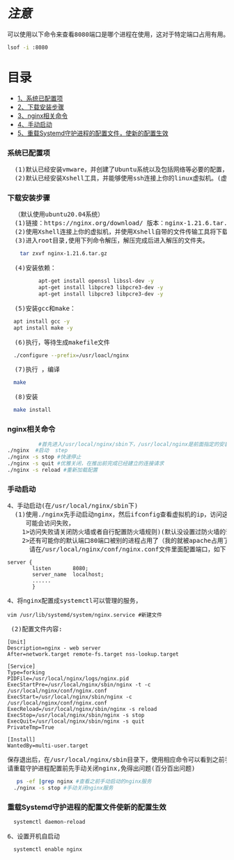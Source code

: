 

# ***注意***
<pre>可以使用以下命令来查看8080端口是哪个进程在使用，这对于特定端口占用有用。</pre>

```bash
lsof -i :8080
```
# 目录
- <a href="#系统已配置项">1、系统已配置项</a>
- <a href="#下载安装步骤">2、下载安装步骤</a>
- <a href="#nginx相关命令">3、nginx相关命令</a>
- <a href="#手动启动">4、手动启动</a>
- <a href="#重载Systemd守护进程的配置文件使新的配置生效">5、重载Systemd守护进程的配置文件，使新的配置生效</a>

### 系统已配置项
<pre>
  (1)默认已经安装vmware，并创建了Ubuntu系统以及包括网络等必要的配置，我的是ubuntu20.04，建议学习这个的时候使用克隆的虚拟机（完全克隆）
  (2)默认已经安装Xshell工具，并能够使用ssh连接上你的linux虚拟机。(虚拟机网络连接正常，本人使用nat连接)。
</pre>
### 下载安装步骤
<pre>
  （默认使用ubuntu20.04系统）
  (1)链接：https://nginx.org/download/ 版本：nginx-1.21.6.tar.gz 
  (2)使用Xshell连接上你的虚拟机，并使用Xshell自带的文件传输工具将下载的文件上传到你登录用户创建的root目录下。
  (3)进入root目录,使用下列命令解压，解压完成后进入解压的文件夹。
</pre>

```bash 
    tar zxvf nginx-1.21.6.tar.gz
```

  <pre>  (4)安装依赖：</pre>


```bash
          apt-get install openssl libssl-dev -y
          apt-get install libpcre3 libpcre3-dev -y
          apt-get install libpcre3 libpcre3-dev -y
```
 <pre>  (5)安装gcc和make：</pre>
```bash
  apt install gcc -y
  apt install make -y
 ```

  <pre>  (6)执行，等待生成makefile文件</pre>

```bash
  ./configure --prefix=/usr/loacl/nginx
```

  <pre>  (7)执行 ，编译</pre>

```bash
  make
```

  <pre>  (8)安装</pre>

```bash
  make install
```

### nginx相关命令


```bash
          #首先进入/usr/local/nginx/sbin下，/usr/local/nginx是前面指定的安装目录
./nginx  #启动  step
./nginx -s stop #快速停止
./nginx -s quit #优雅关闭，在推出前完成已经建立的连接请求
./nginx -s reload #重新加载配置
```
### 手动启动
<pre>
4、手动启动(在/usr/local/nginx/sbin下)
  (1)使用./nginx先手动启动nginx，然后ifconfig查看虚拟机的ip，访问这个ip，一般默认访问成功
     可能会访问失败，
    1>访问失败请关闭防火墙或者自行配置防火墙规则)(默认没设置过防火墙的话，防火墙是关闭的)
    2>还有可能你的默认端口80端口被别的进程占用了（我的就被apache占用了，
      请在/usr/local/nginx/conf/nginx.conf文件里面配置端口，如下(我的配置成8080端口了)：
</pre>

```shell
server {
        listen       8080;
        server_name  localhost;
        ......
        }
```

<pre>4、将nginx配置成systemctl可以管理的服务，</pre>

```shell
vim /usr/lib/systemd/system/nginx.service #新建文件
```

 <pre> (2)配置文件内容:</pre>

```shell
[Unit]
Description=nginx - web server
After=network.target remote-fs.target nss-lookup.target

[Service]
Type=forking
PIDFile=/usr/local/nginx/logs/nginx.pid
ExecStartPre=/usr/local/nginx/sbin/nginx -t -c /usr/local/nginx/conf/nginx.conf
ExecStart=/usr/local/nginx/sbin/nginx -c /usr/local/nginx/conf/nginx.conf
ExecReload=/usr/local/nginx/sbin/nginx -s reload
ExecStop=/usr/local/nginx/sbin/nginx -s stop
ExecQuit=/usr/local/nginx/sbin/nginx -s quit
PrivateTmp=True
      
[Install]
WantedBy=multi-user.target
```


<pre>
保存退出后，在/usr/local/nginx/sbin目录下，使用相应命令可以看到之前手动启动的的nginx服务，
请重载守护进程配置前先手动关闭nginx,免得出问题(百分百出问题) 
</pre>

```bash
   ps -ef |grep nginx #查看之前手动启动的nginx服务
  ./nginx -s stop #手动关闭nginx服务
```

### 重载Systemd守护进程的配置文件使新的配置生效

    
 ```bash
   systemctl daemon-reload
 ```


<pre>6、设置开机自启动</pre>


```bash
  systemctl enable nginx
```
